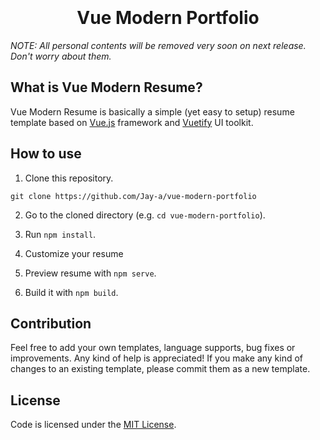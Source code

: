 <h1 align="center">
  <br>
  
  <br>
  Vue Modern Portfolio
  <br>
</h1>



*NOTE: All personal contents will be removed very soon on next release. Don't worry about them.*

## What is Vue Modern Resume?
Vue Modern Resume is basically a simple (yet easy to setup) resume template based on <a href="https://vuejs.org/">Vue.js</a> framework and <a href="https://vuetifyjs.com/">Vuetify</a> UI toolkit.


## How to use

1. Clone this repository.
```
git clone https://github.com/Jay-a/vue-modern-portfolio
```

2. Go to the cloned directory (e.g. `cd vue-modern-portfolio`).

3. Run `npm install`.

4. Customize your resume

5. Preview resume with `npm serve`.

6. Build it with `npm build`.

## Contribution
Feel free to add your own templates, language supports, bug fixes or improvements. Any kind of help is appreciated! If you make any kind of changes to an existing template, please commit them as a new template.

## License
Code is licensed under the [MIT License](LICENSE).


